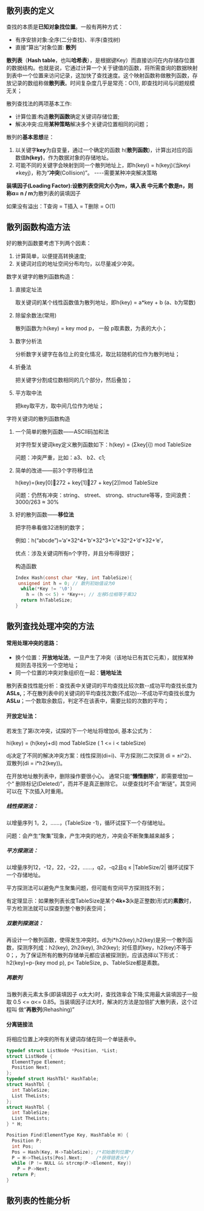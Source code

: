 ## 散列表的定义

查找的本质是**已知对象找位置**。一般有两种方式：

- 有序安排对象:全序(二分查找)、半序(查找树)
- 直接“算出”对象位置: **散列**



**散列表**（**Hash table**，也叫**哈希表**），是根据键Key）而直接访问在内存储存位置的数据结构。也就是说，它通过计算一个关于键值的函数，将所需查询的数据映射到表中一个位置来访问记录，这加快了查找速度。这个映射函数称做散列函数，存放记录的数组称做**散列表**。时间复杂度几乎是常亮：O(1), 即查找时间与问题规模无关；



散列查找法的两项基本工作:

- 计算位置:构造**散列函数**确定关键词存储位置;
- 解决冲突:应用**某种策略**解决多个关键词位置相同的问题；



散列的**基本思想**是：

1. 以关键字**key**为自变量，通过一个确定的函数 h(**散列函数**)，计算出对应的函数值**h(key)**，作为数据对象的存储地址。
2. 可能不同的关键字会映射到同一个散列地址上，即h(keyi) = h(keyj)(当keyi ≠keyj)，称为“**冲突**(Collision)”。 ----需要某种冲突解决策略

**装填因子(Loading Factor):**设散列表空间大小为m，填入表 中元素个数是n，则称**α= n / m**为散列表的装填因子

如果没有溢出：T查询 = T插入 = T删除 = O(1)



## 散列函数构造方法

好的散列函数要考虑下列两个因素：

1. 计算简单，以便提高转换速度;
2. 关键词对应的地址空间分布均匀，以尽量减少冲突。



数字关键字的散列函数构造：

1. 直接定址法

   取关键词的某个线性函数值为散列地址，即h(key) = a*key + b (a、b为常数)

2. 除留余数法(常用)

   散列函数为:h(key) = key mod p， 一般 p取素数，为表的大小；

3. 数字分析法

   分析数字关键字在各位上的变化情况，取比较随机的位作为散列地址；

4. 折叠法

   把关键字分割成位数相同的几个部分，然后叠加；

5. 平方取中法

   把key取平方，取中间几位作为地址；



字符关键词的散列函数构造

1. 一个简单的散列函数——ASCII码加和法

   对字符型关键词key定义散列函数如下：h(key) = (Σkey[i]) mod TableSize

   问题：冲突严重，比如：a3、 b2、c1;

2. 简单的改进——前3个字符移位法

   h(key)=(key[0]272 + key[1]27 + key[2])mod TableSize

   问题：仍然有冲突：string、 street、 strong、structure等等，空间浪费：3000/263 ≈ 30%

3. 好的散列函数——**移位法**

   把字符串看做32进制的数字；

   例如：h(“abcde”)=‘a’*32^4+’b’*32^3+’c’*32^2+’d’*32+’e’，

   优点：涉及关键词所有n个字符，并且分布得很好；

   构造函数

   ```c
   Index Hash(const char *Key, int TableSize){
   	unsigned int h = 0; // 散列初始值设为0
     while(*Key != '\0')
       h = (h << 5) + *Key++; // 左移5位相等于乘32
     return h%TableSize;
   }
   ```

   

## 散列查找处理冲突的方法

#### 常用处理冲突的思路：

- 换个位置：**开放地址法**，一旦产生了冲突（该地址已有其它元素），就按某种规则去寻找另一个空地址；
- 同一个位置的冲突对象组织在一起：**链地址法**

散列表查找性能分析：查找表中关键词的平均查找比较次数--成功平均查找长度为**ASLs,**；不在散列表中的关键词的平均查找次数(不成功)--不成功平均查找长度为**ASLu**；一个数取余数后，判定不在该表中，需要比较的次数的平均；

#### 开放定址法：

若发生了第i次冲突，试探的下一个地址将增加di, 基本公式为：

hi(key) = (h(key)+di) mod TableSize ( 1 <= i < tableSize)

dj决定了不同的解决冲突方案：线性探测(di=i)、平方探测(二次探测 di = $\pm$i^2)、双散列(di = i*h2(key))。

在开放地址散列表中，删除操作要很小心。 通常只能“**懒惰删除**”，即需要增加一个“ 删除标记(Deleted)”，而并不是真正删除它。 以便查找时不会“断链”。其空间可以在 下次插入时重用。

##### 线性探测法：

以增量序列 1，2，......，(TableSize -1)，循环试探下一个存储地址。

问题：会产生“聚集”现象，产生冲突的地方，冲突会不断聚集越来越多；



##### 平方探测法：

以增量序列12，-12，22，-22，......，q2，-q2且q ≤ |TableSize/2| 循环试探下一个存储地址。

平方探测法可以避免产生聚集问题，但可能有空间平方探测找不到；

有定理显示：如果散列表长度TableSize是某个**4k+3**(k是正整数)形式的**素数**时，平方检测法就可以探查到整个散列表空间；



##### 双散列探测法：

再设计一个散列函数，使得发生冲突时。di为i*h2(key),h2(key)是另一个散列函数，探测序列成：h2(key), 2h2(key), 3h2(key); 对任意的key，h2(key)不等于0；，为了保证所有的散列存储单元都应该被探测到，应该选择以下形式：h2(key)=p-(key mod p), p< TableSize, p、TableSize都是素数。



##### 再散列

当散列表元素太多(即装填因子 α太大)时，查找效率会下降;实用最大装填因子一般取 0.5 <= α<= 0.85。当装填因子过大时，解决的方法是加倍扩大散列表，这个过程叫 做“**再散列**(Rehashing)”



#### 分离链接法

将相应位置上冲突的所有关键词存储在同一个单链表中。

```c
typedef struct ListNode *Position, *List;
struct ListNode {
  ElementType Element;
  Position Next;
};
typedef struct HashTbl* HashTable;
struct HashTbl {
  int TableSize;
  List TheLists;
};
struct HashTbl {
  int TableSize;
  List TheLists;
} * H;

Position Find(ElementType Key, HashTable H) {
  Position P;
  int Pos;
  Pos = Hash(Key, H->TableSize); /*初始散列位置*/
  P = H->TheLists[Pos].Next;     /*获得链表头*/
  while (P != NULL && strcmp(P->Element, Key))
    P = P->Next;
  return P;
}
```



## 散列表的性能分析

